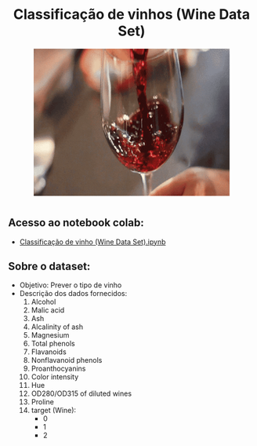 <div align="center"> 
    <h1>  Classificação de vinhos (Wine Data Set) </h1>
    <img src="imagem\wine.gif" width="400" height="300">
    <h1>  </h1>
</div>

## Acesso ao notebook colab:
-   [Classificação de vinho (Wine Data Set).ipynb](https://github.com/vilelas/projetos-de-ml-e-dl/blob/main/Classifica%C3%A7%C3%A3o%20de%20vinho/notebook%20colab/Classifica%C3%A7%C3%A3o%20de%20vinho.ipynb)

## Sobre o dataset:
- Objetivo: Prever o tipo de vinho
- Descrição dos dados fornecidos:
    1) Alcohol
    2) Malic acid
    3) Ash
    4) Alcalinity of ash
    5) Magnesium
    6) Total phenols
    7) Flavanoids
    8) Nonflavanoid phenols
    9) Proanthocyanins
    10) Color intensity
    11) Hue
    12) OD280/OD315 of diluted wines
    13) Proline
    14) target (Wine):
        - 0
        - 1
        - 2


